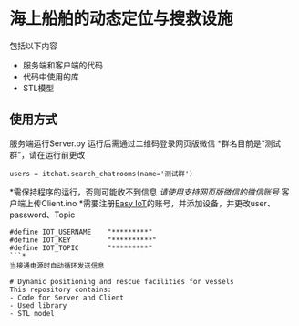 # 海上船舶的动态定位与搜救设施
包括以下内容
- 服务端和客户端的代码
- 代码中使用的库
- STL模型

## 使用方式
服务端运行Server.py
运行后需通过二维码登录网页版微信
*群名目前是“测试群”，请在运行前更改
```
users = itchat.search_chatrooms(name='测试群')
```
*需保持程序的运行，否则可能收不到信息
*请使用支持网页版微信的微信账号*
客户端上传Client.ino
*需要注册[Easy IoT](iot.dfrobot.com.cn)的账号，并添加设备，并更改user、password、Topic
```
#define IOT_USERNAME    "*********"
#define IOT_KEY         "**********"
#define IOT_TOPIC       "*********"
```*
当接通电源时自动循环发送信息

# Dynamic positioning and rescue facilities for vessels
This repository contains:
- Code for Server and Client
- Used library
- STL model
